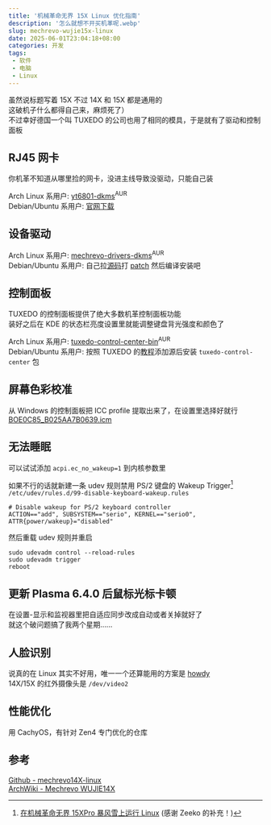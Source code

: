 ```yaml
---
title: '机械革命无界 15X Linux 优化指南'
description: '怎么就想不开买机革呢.webp'
slug: mechrevo-wujie15x-linux
date: 2025-06-01T23:04:18+08:00
categories: 开发
tags: 
 - 软件
 - 电脑
 - Linux
---
```


虽然说标题写着 15X 不过 14X 和 15X 都是通用的  
这破机子什么都得自己来，麻烦死了）  
不过幸好德国一个叫 TUXEDO 的公司也用了相同的模具，于是就有了驱动和控制面板

## RJ45 网卡

你机革不知道从哪里捡的网卡，没进主线导致没驱动，只能自己装 

Arch Linux 系用户: [yt6801-dkms](https://aur.archlinux.org/packages/yt6801-dkms)<sup>AUR</sup>  
Debian/Ubuntu 系用户: [官网下载](https://www.motor-comm.com/Public/Uploads/uploadfile/files/20250430/yt6801-linux-driver-1.0.30.zip)

## 设备驱动

Arch Linux 系用户: [mechrevo-drivers-dkms](https://aur.archlinux.org/packages/mechrevo-drivers-dkms)<sup>AUR</sup>  
Debian/Ubuntu 系用户: 自己拉[源码](https://github.com/tuxedocomputers/tuxedo-drivers)打 [patch](https://github.com/sund3RRR/Mechrevo14X-linux/raw/master/patches/add_mechrevo_vendor.patch) 然后编译安装吧  

## 控制面板

TUXEDO 的控制面板提供了绝大多数机革控制面板功能  
装好之后在 KDE 的状态栏亮度设置里就能调整键盘背光强度和颜色了  

Arch Linux 系用户: [tuxedo-control-center-bin](https://aur.archlinux.org/packages/tuxedo-control-center-bin)<sup>AUR</sup>  
Debian/Ubuntu 系用户: 按照 TUXEDO 的[教程](https://www.tuxedocomputers.com/en/Add-TUXEDO-software-package-sources.tuxedo)添加源后安装 `tuxedo-control-center` 包

## 屏幕色彩校准
从 Windows 的控制面板把 ICC profile 提取出来了，在设置里选择好就行  
[BOE0C85_B025AA7B0639.icm](BOE0C85_B025AA7B0639.icm)

## 无法睡眠
  
可以试试添加 `acpi.ec_no_wakeup=1` 到内核参数里  

如果不行的话就新建一条 udev 规则禁用 PS/2 键盘的 Wakeup Trigger[^1]  
`/etc/udev/rules.d/99-disable-keyboard-wakeup.rules`   

```
# Disable wakeup for PS/2 keyboard controller
ACTION=="add", SUBSYSTEM=="serio", KERNEL=="serio0", ATTR{power/wakeup}="disabled"
```

然后重载 udev 规则并重启  

```
sudo udevadm control --reload-rules
sudo udevadm trigger
reboot
```

## 更新 Plasma 6.4.0 后鼠标光标卡顿

在设置-显示和监视器里把自适应同步改成自动或者关掉就好了  
就这个破问题搞了我两个星期……

## 人脸识别

说真的在 Linux 其实不好用，唯一一个还算能用的方案是 [howdy](https://github.com/boltgolt/howdy)   
14X/15X 的红外摄像头是 `/dev/video2`

## 性能优化

用 CachyOS，有针对 Zen4 专门优化的仓库

## 参考

[Github - mechrevo14X-linux](https://github.com/sund3RRR/mechrevo14X-linux)  
[ArchWiki - Mechrevo WUJIE14X](https://wiki.archlinux.org/title/Mechrevo_WUJIE14X)  
[^1]: [在机械革命无界 15XPro 暴风雪上运行 Linux](https://zeeko.dev/2025/06/running-linux-on-mechanical-revolution-15xpro-blizzard/) (感谢 Zeeko 的补充！)
